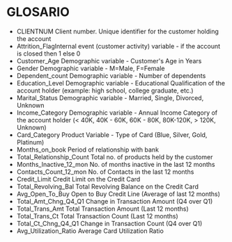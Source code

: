 # GLOSARIO 

- CLIENTNUM Client number. Unique identifier for the customer holding the account
- Attrition_FlagInternal event (customer activity) variable - if the account is closed then 1 else 0
- Customer_Age Demographic variable - Customer's Age in Years
- Gender Demographic variable - M=Male, F=Female
- Dependent_count Demographic variable - Number of dependents
- Education_Level Demographic variable - Educational Qualification of the account holder (example: high school, college graduate, etc.)
- Marital_Status Demographic variable - Married, Single, Divorced, Unknown
- Income_Category Demographic variable - Annual Income Category of the account holder (< 40K, 40K - 60K, 60K - 80K, 80K-120K, > 120K, Unknown)
- Card_Category Product Variable - Type of Card (Blue, Silver, Gold, Platinum)
- Months_on_book Period of relationship with bank
- Total_Relationship_Count Total no. of products held by the customer
- Months_Inactive_12_mon No. of months inactive in the last 12 months
- Contacts_Count_12_mon No. of Contacts in the last 12 months
- Credit_Limit Credit Limit on the Credit Card
- Total_Revolving_Bal Total Revolving Balance on the Credit Card
- Avg_Open_To_Buy Open to Buy Credit Line (Average of last 12 months)
- Total_Amt_Chng_Q4_Q1 Change in Transaction Amount (Q4 over Q1)
- Total_Trans_Amt Total Transaction Amount (Last 12 months)
- Total_Trans_Ct Total Transaction Count (Last 12 months)
- Total_Ct_Chng_Q4_Q1 Change in Transaction Count (Q4 over Q1)
- Avg_Utilization_Ratio Average Card Utilization Ratio
